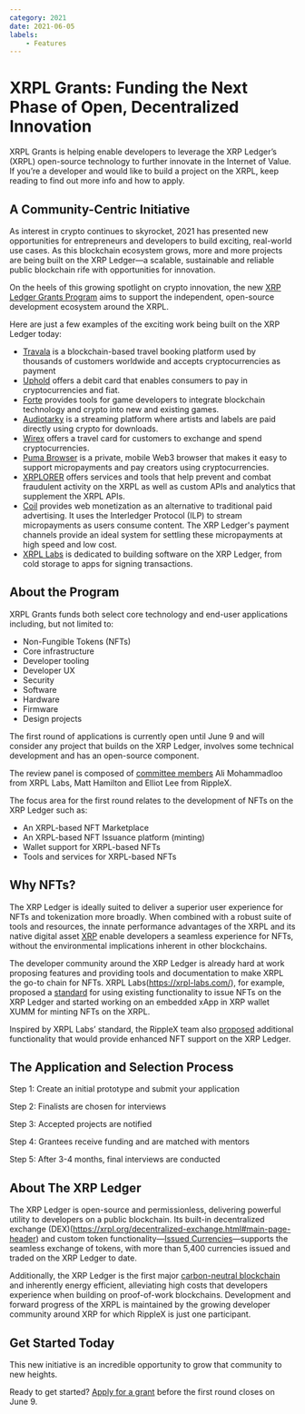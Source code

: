 ```yaml
---
category: 2021
date: 2021-06-05
labels:
    - Features
---
```

# XRPL Grants: Funding the Next Phase of Open, Decentralized Innovation

XRPL Grants is helping enable developers to leverage the XRP Ledger’s (XRPL) open-source technology to further innovate in the Internet of Value. If you’re a developer and would like to build a project on the XRPL, keep reading to find out more info and how to apply.

<!-- BREAK -->

## A Community-Centric Initiative

As interest in crypto continues to skyrocket, 2021 has presented new opportunities for entrepreneurs and developers to build exciting, real-world use cases. As this blockchain ecosystem grows, more and more projects are being built on the XRP Ledger—a scalable, sustainable and reliable public blockchain rife with opportunities for innovation.

On the heels of this growing spotlight on crypto innovation, the new [XRP Ledger Grants Program](https://xrplgrants.org/) aims to support the independent, open-source development ecosystem around the XRPL.

Here are just a few examples of the exciting work being built on the XRP Ledger today:


* [Travala](https://www.travala.com/) is a blockchain-based travel booking platform used by thousands of customers worldwide and accepts cryptocurrencies as payment
* [Uphold](https://uphold.com/en/debit-card) offers a debit card that enables consumers to pay in cryptocurrencies and fiat.
* [Forte](https://www.forte.io/) provides tools for game developers to integrate blockchain technology and crypto into new and existing games.
* [Audiotarky](https://www.audiotarky.com/) is a streaming platform where artists and labels are paid directly using crypto for downloads.
* [Wirex](https://wirexapp.com/en/card) offers a travel card for customers to exchange and spend cryptocurrencies.
* [Puma Browser](https://www.pumabrowser.com/) is a private, mobile Web3 browser that makes it easy to support micropayments and pay creators using cryptocurrencies.
* [XRPLORER](https://xrplorer.com/) offers services and tools that help prevent and combat fraudulent activity on the XRPL as well as custom APIs and analytics that supplement the XRPL APIs.
* [Coil](https://coil.com/) provides web monetization as an alternative to traditional paid advertising. It uses the Interledger Protocol (ILP) to stream micropayments as users consume content. The XRP Ledger's payment channels provide an ideal system for settling these micropayments at high speed and low cost.
* [XRPL Labs](https://xrpl-labs.com/) is dedicated to building software on the XRP Ledger, from cold storage to apps for signing transactions.

## About the Program

XRPL Grants funds both select core technology and end-user applications including, but not limited to:


* Non-Fungible Tokens (NFTs)
* Core infrastructure
* Developer tooling
* Developer UX
* Security
* Software
* Hardware
* Firmware
* Design projects

The first round of applications is currently open until June 9 and will consider any project that builds on the XRP Ledger, involves some technical development and has an open-source component.

The review panel is composed of [committee members](https://xrplgrants.org/about) Ali Mohammadloo from XRPL Labs, Matt Hamilton and Elliot Lee from RippleX.

The focus area for the first round relates to the development of NFTs on the XRP Ledger such as:

* An XRPL-based NFT Marketplace
* An XRPL-based NFT Issuance platform (minting)
* Wallet support for XRPL-based NFTs
* Tools and services for XRPL-based NFTs

## Why NFTs?

The XRP Ledger is ideally suited to deliver a superior user experience for NFTs and tokenization more broadly. When combined with a robust suite of tools and resources, the innate performance advantages of the XRPL and its native digital asset [XRP](https://xrpl.org/xrp-overview.html) enable developers a seamless experience for NFTs, without the environmental implications inherent in other blockchains.

The developer community around the XRP Ledger is already hard at work proposing features and providing tools and documentation to make XRPL the go-to chain for NFTs. XRPL Labs(https://xrpl-labs.com/), for example, proposed a [standard](https://github.com/XRPLF/XRPL-Standards/discussions/30) for using existing functionality to issue NFTs on the XRP Ledger and started working on an embedded xApp in XRP wallet XUMM for minting NFTs on the XRPL.

Inspired by XRPL Labs’ standard, the RippleX team also [proposed](https://github.com/XRPLF/XRPL-Standards/discussions/46) additional functionality that would provide enhanced NFT support on the XRP Ledger.

## The Application and Selection Process

Step 1: Create an initial prototype and submit your application

Step 2: Finalists are chosen for interviews

Step 3: Accepted projects are notified

Step 4: Grantees receive funding and are matched with mentors

Step 5: After 3-4 months, final interviews are conducted

## About The XRP Ledger

The XRP Ledger is open-source and permissionless, delivering powerful utility to developers on a public blockchain. Its built-in decentralized exchange (DEX)(https://xrpl.org/decentralized-exchange.html#main-page-header) and custom token functionality—[Issued Currencies](https://xrpl.org/issued-currencies-overview.html)—supports the seamless exchange of tokens, with more than 5,400 currencies issued and traded on the XRP Ledger to date.

Additionally, the XRP Ledger is the first major [carbon-neutral blockchain](https://xrpl.org/impact.html) and inherently energy efficient, alleviating high costs that developers experience when building on proof-of-work blockchains. Development and forward progress of the XRPL is maintained by the growing developer community around XRP for which RippleX is just one participant.

## Get Started Today

This new initiative is an incredible opportunity to grow that community to new heights.

Ready to get started? [Apply for a grant](https://xrplgrants.org/) before the first round closes on June 9.
